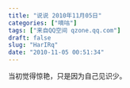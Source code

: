 ```yaml
---
title: "说说 2010年11月05日"
categories: ["嘀咕"]
tags: ["来自QQ空间 qzone.qq.com"]
draft: false
slug: "HarIRq"
date: "2010-11-05 00:51:34"
---
```


当初觉得惊艳，只是因为自己见识少。
